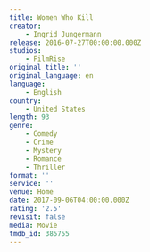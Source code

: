 ```yaml
---
title: Women Who Kill
creator:
    - Ingrid Jungermann
release: 2016-07-27T00:00:00.000Z
studios:
    - FilmRise
original_title: ''
original_language: en
language:
    - English
country:
    - United States
length: 93
genre:
    - Comedy
    - Crime
    - Mystery
    - Romance
    - Thriller
format: ''
service: ''
venue: Home
date: 2017-09-06T04:00:00.000Z
rating: '2.5'
revisit: false
media: Movie
tmdb_id: 385755
---
```

